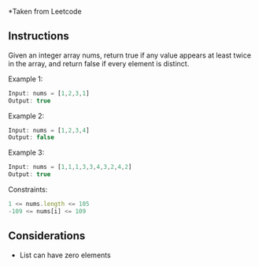 *Taken from Leetcode

## Instructions
Given an integer array nums, return true if any value appears at least twice in the array, and return false if every element is distinct.

 
Example 1:

```js
Input: nums = [1,2,3,1]
Output: true
```

Example 2:
```js
Input: nums = [1,2,3,4]
Output: false
```

Example 3:
```js
Input: nums = [1,1,1,3,3,4,3,2,4,2]
Output: true
``` 

Constraints:
```js
1 <= nums.length <= 105
-109 <= nums[i] <= 109
```

## Considerations
* List can have zero elements